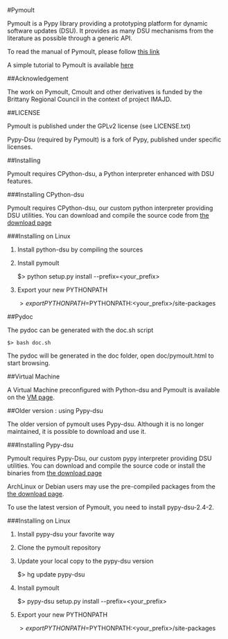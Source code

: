 #Pymoult

Pymoult is a Pypy library providing a prototyping platform for dynamic
software updates (DSU). It provides as many DSU mechanisms from the
literature as possible through a generic API.

To read the manual of Pymoult, please follow [this link](http://bitbucket.org/smartinezgd/pymoult/wiki/Pymoult%20manual)

A simple tutorial to Pymoult is available [here](http://bitbucket.org/smartinezgd/pymoult/wiki/A%20simple%20Pymoult%20tutorial)

##Acknowledgement

The work on Pymoult, Cmoult and other derivatives is funded by the Brittany Regional Council in the context of project IMAJD.


##LICENSE

Pymoult is published under the GPLv2 license (see LICENSE.txt)

Pypy-Dsu (required by Pymoult) is a fork of Pypy, published under specific licenses.

##Installing

Pymoult requires CPython-dsu, a Python interpreter enhanced with DSU
features.

###Installing CPython-dsu

Pymoult requires CPython-dsu, our custom python interpreter providing DSU
utilities. You can download and compile the source code from [the download page](https://bitbucket.org/smartinezgd/pymoult/downloads)

###Installing on Linux

1. Install python-dsu by compiling the sources

2. Install pymoult

	$> python setup.py install --prefix=<your_prefix>

3. Export your new PYTHONPATH
	
	$> export PYTHONPATH=$PYTHONPATH:<your_prefix>/site-packages	 

##Pydoc

The pydoc can be generated with the doc.sh script

	$> bash doc.sh

The pydoc will be generated in the doc folder, open doc/pymoult.html to start
browsing.

##Virtual Machine

A Virtual Machine preconfigured with Python-dsu and Pymoult is available on the [VM page](https://bitbucket.org/smartinezgd/pymoult/wiki/Virtual%20Machine).

##Older version : using Pypy-dsu

The older version of pymoult uses Pypy-dsu. Although it is no longer
maintained, it is possible to download and use it.

###Installing Pypy-dsu

Pymoult requires Pypy-Dsu, our custom pypy interpreter providing DSU
utilities. You can download and compile the source code or install the
binaries from [the download page](https://bitbucket.org/smartinezgd/pymoult/downloads)

ArchLinux or Debian users may use the pre-compiled packages from the
[the download page](https://bitbucket.org/smartinezgd/pymoult/downloads).

To use the latest version of Pymoult, you need to install pypy-dsu-2.4-2.

###Installing on Linux

1. Install pypy-dsu your favorite way

2. Clone the pymoult repository

3. Update your local copy to the pypy-dsu version

    $> hg update pypy-dsu

4. Install pymoult

	$> pypy-dsu setup.py install --prefix=<your_prefix>

5. Export your new PYTHONPATH
	
	$> export PYTHONPATH=$PYTHONPATH:<your_prefix>/site-packages
